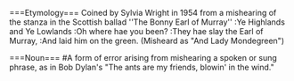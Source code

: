 ===Etymology===
Coined by Sylvia Wright in 1954 from a mishearing of the stanza in the Scottish ballad ''The Bonny Earl of Murray''
:Ye Highlands and Ye Lowlands
:Oh where hae you been?
:They hae slay the Earl of Murray,
:And laid him on the green.  (Misheard as "And Lady Mondegreen")

===Noun===
#A form of error arising from mishearing a spoken or sung phrase, as in Bob Dylan's "The ants are my friends, blowin' in the wind."